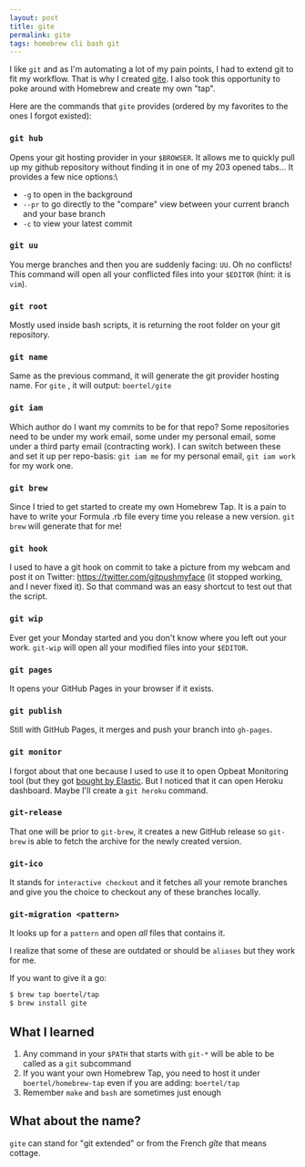 ```yaml
---
layout: post
title: gite
permalink: gite
tags: homebrew cli bash git
---
```


I like `git` and as I'm automating a lot of my pain points, I had to extend git to fit my workflow. That is why I created [gite](https://github.com/boertel/gite/). I also took this opportunity to poke around with Homebrew and create my own "tap".

Here are the commands that `gite` provides (ordered by my favorites to the ones I forgot existed):

### `git hub`
Opens your git hosting provider in your `$BROWSER`. It allows me to quickly pull up my github repository without finding it in one of my 203 opened tabs...
It provides a few nice options:\
- `-g` to open in the background
- `--pr` to go directly to the "compare" view between your current branch and your base branch
- `-c` to view your latest commit

### `git uu`
You merge branches and then you are suddenly facing: `UU`. Oh no conflicts!
This command will open all your conflicted files into your `$EDITOR` (hint: it is `vim`).

### `git root`
Mostly used inside bash scripts, it is returning the root folder on your git repository.

### `git name`
Same as the previous command, it will generate the git provider hosting name. For `gite` , it will output: `boertel/gite`

### `git iam`
Which author do I want my commits to be for that repo? Some repositories need to be under my work email, some under my personal email, some under a third party email (contracting work).
I can switch between these and set it up per repo-basis: `git iam me` for my personal email, `git iam work` for my work one.

### `git brew`
Since I tried to get started to create my own Homebrew Tap. It is a pain to have to write your Formula .rb file every time you release a new version. `git brew` will generate that for me!

### `git hook`
I used to have a git hook on commit to take a picture from my webcam and post it on Twitter: https://twitter.com/gitpushmyface (it stopped working, and I never fixed it). So that command was an easy shortcut to test out that the script.

### `git wip`
Ever get your Monday started and you don't know where you left out your work. `git-wip` will open all your modified files into your `$EDITOR`.

### `git pages`
It opens your GitHub Pages in your browser if it exists.

### `git publish`
Still with GitHub Pages, it merges and push your branch into `gh-pages`.

### `git monitor`
I forgot about that one because I used to use it to open Opbeat Monitoring tool (but they got [bought by Elastic](https://www.elastic.co/blog/welcome-opbeat-to-the-elastic-family). But I noticed that it can open Heroku dashboard. Maybe I'll create a `git heroku` command.

### `git-release`
That one will be prior to `git-brew`, it creates a new GitHub release so `git-brew` is able to fetch the archive for the newly created version.

### `git-ico`
It stands for `interactive checkout` and it fetches all your remote branches and give you the choice to checkout any of these branches locally.

### `git-migration <pattern>`
It looks up for a `pattern` and open *all* files that contains it.


I realize that some of these are outdated or should be `aliases` but they work for me.

If you want to give it a go:

```bash
$ brew tap boertel/tap
$ brew install gite
```


## What I learned
1. Any command in your `$PATH` that starts with `git-*` will be able to be called as a `git` subcommand
2. If you want your own Homebrew Tap, you need to host it under `boertel/homebrew-tap` even if you are adding: `boertel/tap`
3. Remember `make` and `bash` are sometimes just enough


## What about the name?
`gite` can stand for "git extended" or from the French _gîte_ that means cottage.
